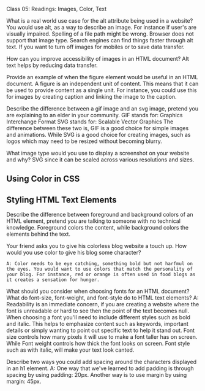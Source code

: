 
Class 05: Readings: Images, Color, Text

What is a real world use case for the alt attribute being used in a website?
    You would use alt, as a way to describe an image. 
    For instance if user's are visually impaired.
    Spelling of a file path might be wrong.
    Browser does not support that image type.
    Search engines can find things faster through alt text.
    If you want to turn off images for mobiles or to save data transfer.

How can you improve accessibility of images in an HTML document?
    Alt text helps by reducing data transfer.

Provide an example of when the figure element would be useful in an HTML document.
     A figure is an independent unit of content. This means that it can be used to provide content as a single unit. For instance, you could use this for images by creating caption and linking the image to the caption.

Describe the difference between a gif image and an svg image, pretend you are explaining to an elder in your community.
    GIF stands for: Graphics Interchange Format
    SVG stands for: Scalable Vector Graphics
    The difference between these two is, GIF is a good choice for simple images and animations. While SVG is a good choice for creating images, such as logos which may need to be resized without becoming blurry.

What image type would you use to display a screenshot on your website and why?
    SVG since it can be scaled across various resolutions and sizes.

## Using Color in CSS

## Styling HTML Text Elements

Describe the difference between foreground and background colors of an HTML element, pretend you are talking to someone with no technical knowledge.
    Foreground colors the content, while background colors the elements behind the text.

Your friend asks you to give his colorless blog website a touch up. How would you use color to give his blog some character?

    A: Color needs to be eye catching, something bold but not harfmul on the eyes. You would want to use colors that match the personality of your blog. For instance, red or orange is often used in food blogs as it creates a sensation for hunger. 

What should you consider when choosing fonts for an HTML document?
What do font-size, font-weight, and font-style do to HTML text elements?
    A: Readability is an immediate concern, if you are creating a website where the font is unreadable or hard to see then the point of the text becomes null. When choosing a font you'll need to include different styles such as bold and italic. This helps to emphasize content such as keywords, important details or simply wanting to point out specific text to help it stand out. Font size controls how many pixels it will use to make a font taller has on screen. While Font weight controls how thick the font looks on screen. Font style such as with italic, will make your text look canted.

Describe two ways you could add spacing around the characters displayed in an h1 element.
    A: One way that we've learned to add padding is through spacing by using padding: 20px. 
    Another way is to use margin by using margin: 45px. 